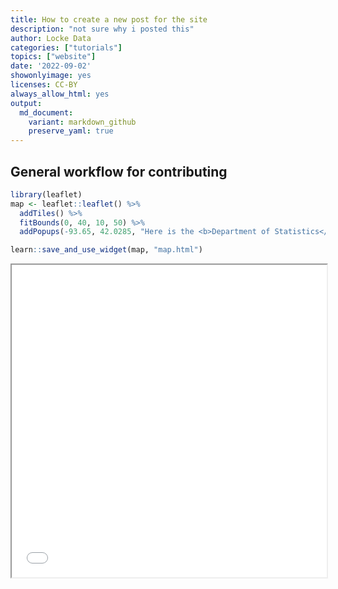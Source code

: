 ```yaml
---
title: How to create a new post for the site
description: "not sure why i posted this"
author: Locke Data
categories: ["tutorials"]
topics: ["website"]
date: '2022-09-02'
showonlyimage: yes
licenses: CC-BY
always_allow_html: yes
output: 
  md_document:
    variant: markdown_github
    preserve_yaml: true
---
```


## General workflow for contributing

``` r
library(leaflet)
map <- leaflet::leaflet() %>%
  addTiles() %>%
  fitBounds(0, 40, 10, 50) %>%
  addPopups(-93.65, 42.0285, "Here is the <b>Department of Statistics</b>, ISU")

learn::save_and_use_widget(map, "map.html")
```

<iframe src="widgets/map.html" width="100%" height="500px"></iframe>
